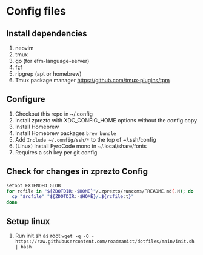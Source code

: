 # Config files

## Install dependencies

1. neovim
2. tmux
3. go (for efm-language-server)
4. fzf
5. ripgrep (apt or homebrew)
6. Tmux package manager https://github.com/tmux-plugins/tpm

## Configure

1. Checkout this repo in ~/.config
2. Install zprezto with XDC_CONFIG_HOME options without the config copy
3. Install Homebrew
4. Install Homebrew packages `brew bundle`
5. Add `Include ~/.config/ssh/*` to the top of ~/.ssh/config
6. (Linux) Install FyroCode mono in ~/.local/share/fonts
7. Requires a ssh key per git config

## Check for changes in zprezto Config

```bash
setopt EXTENDED_GLOB
for rcfile in "${ZDOTDIR:-$HOME}"/.zprezto/runcoms/^README.md(.N); do
  cp "$rcfile" "${ZDOTDIR:-$HOME}/.${rcfile:t}"
done
```

## Setup linux

1. Run init.sh as root `wget -q -O - https://raw.githubusercontent.com/roadmanict/dotfiles/main/init.sh | bash`
